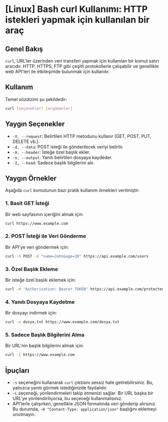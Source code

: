 # [Linux] Bash curl Kullanımı: HTTP istekleri yapmak için kullanılan bir araç

## Genel Bakış
`curl`, URL'ler üzerinden veri transferi yapmak için kullanılan bir komut satırı aracıdır. HTTP, HTTPS, FTP gibi çeşitli protokollerle çalışabilir ve genellikle web API'leri ile etkileşimde bulunmak için kullanılır.

## Kullanım
Temel sözdizimi şu şekildedir:

```bash
curl [seçenekler] [argümanlar]
```

## Yaygın Seçenekler
- `-X, --request`: Belirtilen HTTP metodunu kullanır (GET, POST, PUT, DELETE vb.).
- `-d, --data`: POST isteği ile gönderilecek veriyi belirtir.
- `-H, --header`: İsteğe özel başlık ekler.
- `-o, --output`: Yanıtı belirtilen dosyaya kaydeder.
- `-I, --head`: Sadece başlık bilgilerini alır.

## Yaygın Örnekler
Aşağıda `curl` komutunun bazı pratik kullanım örnekleri verilmiştir:

### 1. Basit GET İsteği
Bir web sayfasının içeriğini almak için:
```bash
curl https://www.example.com
```

### 2. POST İsteği ile Veri Gönderme
Bir API'ye veri göndermek için:
```bash
curl -X POST -d "name=John&age=30" https://api.example.com/users
```

### 3. Özel Başlık Ekleme
Bir isteğe özel başlık eklemek için:
```bash
curl -H "Authorization: Bearer TOKEN" https://api.example.com/protected
```

### 4. Yanıtı Dosyaya Kaydetme
Bir dosyayı indirmek için:
```bash
curl -o dosya.txt https://www.example.com/dosya.txt
```

### 5. Sadece Başlık Bilgilerini Alma
Bir URL'nin başlık bilgilerini almak için:
```bash
curl -I https://www.example.com
```

## İpuçları
- `-s` seçeneğini kullanarak `curl` çıktısını sessiz hale getirebilirsiniz. Bu, yalnızca yanıtı görmek istediğinizde faydalıdır.
- `-L` seçeneği, yönlendirmeleri takip etmenizi sağlar. Bir URL başka bir URL'ye yönlendiriliyorsa, bu seçeneği kullanmalısınız.
- API'lerle çalışırken, genellikle JSON formatında veri gönderip alırsınız. Bu durumda, `-H "Content-Type: application/json"` başlığını eklemeyi unutmayın.